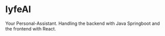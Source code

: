 # lyfeAI
Your Personal-Assistant. Handling the backend with Java Springboot and the frontend with React.
